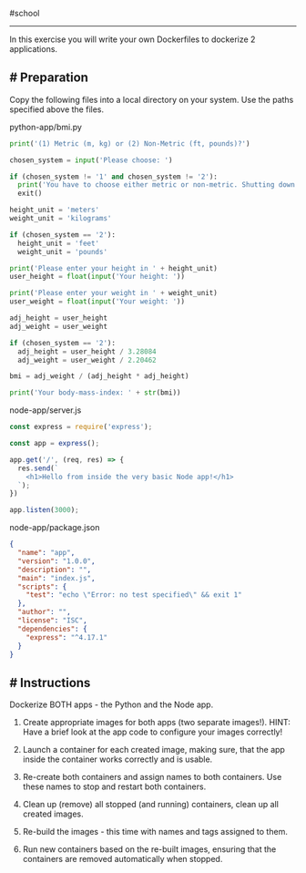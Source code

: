 #school 

---
In this exercise you will write your own Dockerfiles to dockerize 2 applications.
## # Preparation

Copy the following files into a local directory on your system. Use the paths specified above the files.

python-app/bmi.py

```python
print('(1) Metric (m, kg) or (2) Non-Metric (ft, pounds)?')

chosen_system = input('Please choose: ')

if (chosen_system != '1' and chosen_system != '2'):
  print('You have to choose either metric or non-metric. Shutting down...')
  exit()

height_unit = 'meters'
weight_unit = 'kilograms'

if (chosen_system == '2'):
  height_unit = 'feet'
  weight_unit = 'pounds'

print('Please enter your height in ' + height_unit)
user_height = float(input('Your height: '))

print('Please enter your weight in ' + weight_unit)
user_weight = float(input('Your weight: '))

adj_height = user_height
adj_weight = user_weight

if (chosen_system == '2'):
  adj_height = user_height / 3.28084
  adj_weight = user_weight / 2.20462

bmi = adj_weight / (adj_height * adj_height)

print('Your body-mass-index: ' + str(bmi))
```

node-app/server.js

```javascript
const express = require('express');

const app = express();

app.get('/', (req, res) => {
  res.send(`
    <h1>Hello from inside the very basic Node app!</h1>
  `);
})

app.listen(3000);
```

node-app/package.json

```json
{
  "name": "app",
  "version": "1.0.0",
  "description": "",
  "main": "index.js",
  "scripts": {
    "test": "echo \"Error: no test specified\" && exit 1"
  },
  "author": "",
  "license": "ISC",
  "dependencies": {
    "express": "^4.17.1"
  }
}
```

## # Instructions

Dockerize BOTH apps - the Python and the Node app.

1. Create appropriate images for both apps (two separate images!). HINT: Have a brief look at the app code to configure your images correctly!
    
2. Launch a container for each created image, making sure, that the app inside the container works correctly and is usable.
    
3. Re-create both containers and assign names to both containers. Use these names to stop and restart both containers.
    
4. Clean up (remove) all stopped (and running) containers, clean up all created images.
    
5. Re-build the images - this time with names and tags assigned to them.
    
6. Run new containers based on the re-built images, ensuring that the containers are removed automatically when stopped.